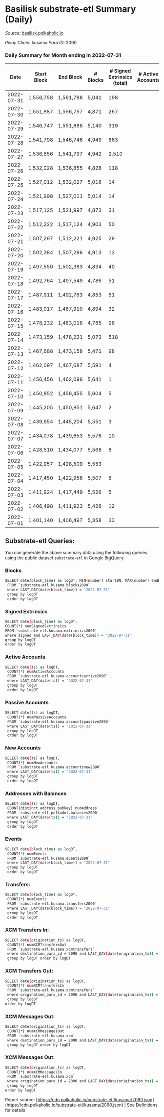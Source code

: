 # Basilisk substrate-etl Summary (Daily)

_Source_: [basilisk.polkaholic.io](https://basilisk.polkaholic.io)

*Relay Chain*: kusama
*Para ID*: 2090



### Daily Summary for Month ending in 2022-07-31


| Date | Start Block | End Block | # Blocks | # Signed Extrinsics (total) | # Active Accounts | # Passive | # New | # Addresses with Balances | # Events | # Transfers | # XCM Transfers In | # XCM Transfers Out | # XCM In | # XCM Out | Issues | 
| ---- | ----------- | --------- | -------- | --------------------------- | ----------------- | --------- | ----- | ------------------------- | -------- | ----------- | ------------------ | ------------------- | -------- | --------- | ------ |
| 2022-07-31 | 1,556,758 | 1,561,798 | 5,041 | 198 |  |  |  | 16,279 | 16,758 | 213 ($9,656.98) | 19 ($7,701.01) | 24 ($5,081.39) | 19 | 24 |  |
| 2022-07-30 | 1,551,887 | 1,556,757 | 4,871 | 267 |  |  |  | 16,277 | 16,738 | 247 ($7,477.50) | 29 ($4,662.40) | 17 ($1,511.51) | 29 | 18 |  |
| 2022-07-29 | 1,546,747 | 1,551,886 | 5,140 | 319 |  |  |  | 16,273 | 18,463 | 421 ($15,841.26) | 47 ($11,819.73) | 49 ($7,273.31) | 48 | 49 |  |
| 2022-07-28 | 1,541,798 | 1,546,746 | 4,949 | 663 |  |  |  | 16,266 | 21,157 | 789 ($27,597.83) | 126 ($23,022.51) | 81 ($7,262.53) | 126 | 82 |  |
| 2022-07-27 | 1,536,856 | 1,541,797 | 4,942 | 2,510 |  |  |  | 16,245 | 36,369 | 2,348 ($249,385.19) | 437 ($153,364.21) | 264 ($73,606.75) | 446 | 256 |  |
| 2022-07-26 | 1,532,028 | 1,536,855 | 4,828 | 118 |  |  |  | 16,158 | 15,350 | 44 ($11,828.68) | 12 ($24,128.84) | 5 ($92.16) | 12 | 10 |  |
| 2022-07-25 | 1,527,012 | 1,532,027 | 5,016 | 14 |  |  |  | 16,148 | 15,143 |   | 1 ($7.69) | 1 ($7.69) | 1 | 1 |  |
| 2022-07-24 | 1,521,998 | 1,527,011 | 5,014 | 14 |  |  |  | 16,148 | 15,137 | 1  |   |   |  |  |  |
| 2022-07-23 | 1,517,125 | 1,521,997 | 4,873 | 31 |  |  |  | 16,147 | 14,822 | 10  | 1 ($20.21) | 1 ($20.21) | 1 | 1 |  |
| 2022-07-22 | 1,512,222 | 1,517,124 | 4,903 | 50 |  |  |  | 16,146 | 15,124 |   | 16 ($49.09) | 15 ($50.72) | 19 | 17 |  |
| 2022-07-21 | 1,507,297 | 1,512,221 | 4,925 | 29 |  |  |  | 16,146 | 14,986 | 7  | 3 ($2.65) | 2 ($1.63) | 3 | 2 |  |
| 2022-07-20 | 1,502,384 | 1,507,296 | 4,913 | 13 |  |  |  | 16,144 | 14,825 | 4  |   | 1 ($0.06) |  | 1 |  |
| 2022-07-19 | 1,497,550 | 1,502,383 | 4,834 | 40 |  |  |  | 16,142 | 14,824 | 3  | 12 ($7.17) | 7 ($3.59) | 10 | 7 |  |
| 2022-07-18 | 1,492,764 | 1,497,549 | 4,786 | 51 |  |  |  | 16,142 | 14,719 | 14  | 5 ($1.52) | 5 ($0.03) | 7 | 5 |  |
| 2022-07-17 | 1,487,911 | 1,492,763 | 4,853 | 51 |  |  |  | 16,140 | 14,876 | 20  |   |   |  |  |  |
| 2022-07-16 | 1,483,017 | 1,487,910 | 4,894 | 32 |  |  |  | 16,138 | 14,880 | 10  |   |   |  |  |  |
| 2022-07-15 | 1,478,232 | 1,483,016 | 4,785 | 98 |  |  |  | 16,137 | 14,984 | 17  | 2 ($0.03) | 1 (-) | 5 | 1 |  |
| 2022-07-14 | 1,473,159 | 1,478,231 | 5,073 | 518 |  |  |  | 16,133 | 18,506 | 147  | 5 ($1.01) | 14 ($0.76) | 24 | 14 |  |
| 2022-07-13 | 1,467,688 | 1,473,158 | 5,471 | 98 |  |  |  | 16,101 | 17,653 | 75  |   |   |  |  |  |
| 2022-07-12 | 1,462,097 | 1,467,687 | 5,591 | 4 |  |  |  | 16,073 | 16,802 |   |   |   |  |  |  |
| 2022-07-11 | 1,456,456 | 1,462,096 | 5,641 | 1 |  |  |  | 16,073 | 16,937 |   |   |   |  |  |  |
| 2022-07-10 | 1,450,852 | 1,456,455 | 5,604 | 5 |  |  |  | 16,073 | 16,844 |   |   |   |  |  |  |
| 2022-07-09 | 1,445,205 | 1,450,851 | 5,647 | 2 |  |  |  | 16,073 | 16,959 |   |   |   |  |  |  |
| 2022-07-08 | 1,439,654 | 1,445,204 | 5,551 | 3 |  |  |  | 16,073 | 16,673 |   |   |   |  |  |  |
| 2022-07-07 | 1,434,078 | 1,439,653 | 5,576 | 10 |  |  |  | 16,073 | 16,782 |   |   |   |  |  |  |
| 2022-07-06 | 1,428,510 | 1,434,077 | 5,568 | 8 |  |  |  | 16,073 | 16,749 |   |   |   |  |  |  |
| 2022-07-05 | 1,422,957 | 1,428,509 | 5,553 |  |  |  |  | 16,073 | 16,667 |   |   |   |  |  |  |
| 2022-07-04 | 1,417,450 | 1,422,956 | 5,507 | 8 |  |  |  | 16,073 | 16,570 |   |   |   |  | 1 |  |
| 2022-07-03 | 1,411,924 | 1,417,449 | 5,526 | 5 |  |  |  | 16,073 | 16,608 |   |   |   |  |  |  |
| 2022-07-02 | 1,406,498 | 1,411,923 | 5,426 | 12 |  |  |  | 16,073 | 16,360 |   |   |   |  |  |  |
| 2022-07-01 | 1,401,140 | 1,406,497 | 5,358 | 33 |  |  |  | 16,073 | 16,276 |   |   |   |  |  |  |

## Substrate-etl Queries:
You can generate the above summary data using the following queries using the public dataset `substrate-etl` in Google BigQuery:

### Blocks
```bash
SELECT date(block_time) as logDT, MIN(number) startBN, MAX(number) endBN, COUNT(*) numBlocks 
 FROM `substrate-etl.kusama.blocks2090`  
 where LAST_DAY(date(block_time)) = "2022-07-31" 
 group by logDT 
 order by logDT
```

### Signed Extrinsics
```bash
SELECT date(block_time) as logDT, 
COUNT(*) numSignedExtrinsics 
FROM `substrate-etl.kusama.extrinsics2090`  
where signed and LAST_DAY(date(block_time)) = "2022-07-31" 
group by logDT 
order by logDT
```

### Active Accounts
```bash
SELECT date(ts) as logDT, 
 COUNT(*) numActiveAccounts 
 FROM `substrate-etl.kusama.accountsactive2090` 
 where LAST_DAY(date(ts)) = "2022-07-31" 
 group by logDT 
 order by logDT
```

### Passive Accounts
```bash
SELECT date(ts) as logDT, 
 COUNT(*) numPassiveAccounts 
 FROM `substrate-etl.kusama.accountspassive2090` 
 where LAST_DAY(date(ts)) = "2022-07-31" 
 group by logDT 
 order by logDT
```

### New Accounts
```bash
SELECT date(ts) as logDT, 
 COUNT(*) numNewAccounts 
 FROM `substrate-etl.kusama.accountsnew2090` 
 where LAST_DAY(date(ts)) = "2022-07-31" 
 group by logDT
 order by logDT
```

### Addresses with Balances
```bash
SELECT date(ts) as logDT,
 COUNT(distinct address_pubkey) numAddress 
 FROM `substrate-etl.polkadot.balances2090` 
 where LAST_DAY(date(ts)) = "2022-07-31" 
 group by logDT 
 order by logDT
```

### Events
```bash
SELECT date(block_time) as logDT, 
 COUNT(*) numEvents 
 FROM `substrate-etl.kusama.events2090` 
 where LAST_DAY(date(block_time)) = "2022-07-31" 
 group by logDT 
 order by logDT
```

### Transfers:
```bash
SELECT date(block_time) as logDT, 
 COUNT(*) numEvents 
 FROM `substrate-etl.kusama.transfers2090` 
 where LAST_DAY(date(block_time)) = "2022-07-31" 
 group by logDT 
 order by logDT
```

### XCM Transfers In:
```bash
SELECT date(origination_ts) as logDT, 
 COUNT(*) numXCMTransfersOut 
 FROM `substrate-etl.kusama.xcmtransfers` 
 where destination_para_id = 2090 and LAST_DAY(date(origination_ts)) = "2022-07-31" 
 group by logDT order by logDT
```

### XCM Transfers Out:
```bash
SELECT date(origination_ts) as logDT, 
 COUNT(*) numXCMTransfersIn 
 FROM `substrate-etl.kusama.xcmtransfers` 
 where origination_para_id = 2090 and LAST_DAY(date(origination_ts)) = "2022-07-31" 
 group by logDT 
order by logDT
```

### XCM Messages Out:
```bash
SELECT date(origination_ts) as logDT, 
 COUNT(*) numXCMMessagesOut 
 FROM `substrate-etl.kusama.xcm` 
 where destination_para_id = 2090 and LAST_DAY(date(origination_ts)) = "2022-07-31" 
 group by logDT order by logDT
```

### XCM Messages Out:
```bash
SELECT date(origination_ts) as logDT, 
 COUNT(*) numXCMMessagesIn 
 FROM `substrate-etl.kusama.xcm` 
 where origination_para_id = 2090 and LAST_DAY(date(origination_ts)) = "2022-07-31" 
 group by logDT 
order by logDT
```


Report source: [https://cdn.polkaholic.io/substrate-etl/kusama/2090.json](https://cdn.polkaholic.io/substrate-etl/kusama/2090.json) | See [Definitions](/DEFINITIONS.md) for details
